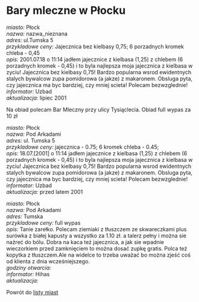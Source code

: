 # Bary mleczne w Płocku

*miasto:*  Płock    <br/>
*nazwa:*  nazwa_nieznana   <br/>
*adres:*  ul.Tumska 5   <br/>
*przykladowe ceny:*  Jajecznica bez kielbasy 0,75; 6 porzadnych kromek chleba - 0,45   <br/>
*opis:*  2001.07.18 o 11:14 jadłem jajecznice z kielbasa (1,25) z chlebem (6 porzadnych kromek - 0,45) i to byla najlepsza moja jajecznica z kielbasa w zyciu! Jajecznica bez kielbasy 0,75! Bardzo popularna wsrod ewidentnych stalych bywalcow zupa pomidorowa (a jakze) z makaronem. Obsluga pyta, czy jajecznica ma byc bardziej, czy mniej scieta! Polecam bezwzglednie!   <br/>
*informator:*  Uzbad   <br/>
*aktualizacja:*    lipiec 2001   <br/>



Na obiad polecam Bar Mleczny przy ulicy Tysiąclecia.
Obiad full wypas za 10 zł



*miasto:*  Płock    <br/>
*nazwa:*  Pod Arkadami   <br/>
*adres:*  ul. Tumska 5   <br/>
*przykladowe ceny:*  jajecznica - 0.75; 6 kromek chleba - 0.45;   <br/>
*opis:*  18.07.[2001] o 11:14 jadłem jajecznice z kielbasa (1,25) z chlebem (6 porzadnych kromek - 0,45) i to byla najlepsza moja jajecznica z kielbasa w zyciu! Jajecznica bez kielbasy 0,75! Bardzo popularna wsrod ewidentnych stalych bywalcow zupa pomidorowa (a jakze) z makaronem. Obsluga pyta, czy jajecznica ma byc bardziej, czy mniej scieta! Polecam bezwzglednie!   <br/>
*informator:*  Uzbad   <br/>
*aktualizacja:* przed latem 2001 <br/>



*miasto:*  Płock    <br/>
*nazwa:*  Pod Arkadami   <br/>
*adres:*  Tumska            <br/>
*przykladowe ceny:*  full wypas   <br/>
*opis:*  Tanie zarełko. Polecam ziemiaki z tłuszczem ze skwareczkami plus surówka z białej kapusty a wszystko za 1.10 zł. a talerz pełny i można sie nażreć do bólu. Dobra na kaca też jajecznica, a jak sie wpadnie wieczorkiem przed zamknięciem to można dosać zupkę gratis. Polca też kopytka z tłuszczem.Ale na widelce to trzeba uważać bo można zjeść coś od klienta z dnia wcześniejszego.    <br/>
*godziny otwarcia:*     <br/>
*informator:*  Hihas   <br/>
*aktualizacja:*      <br/>



Powrót do [listy miast](/bary_mleczne)


